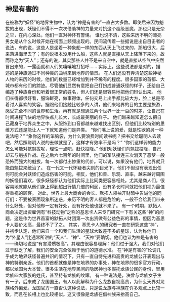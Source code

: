 ## 神是有害的

   在被称为“妖怪”的地界生物中，认为“神是有害的”一直占大多数。即使后来因为魁拔的出现，妖怪们不得不一次次借助神的力量来对抗这个超级恶魔，那也只是无奈之举，在内心深处，他们一直对神怀有警惕。
   谁也说不清，这些来历不明的漂亮男女是从什么时候开始在街面上频频出现的。民间流传着一些据说是出自目击者的说法，有的说，这些人是坐着一种象船一样的东西从天上飞过来的，那船很大，后来落进海里去了；有的说根本没用什么船，这些人就是直接从天上降落下来的，故而称之为“天人”；还有的说，其实那些人并不是来自空中，就是直接从空气中突然冒出来的，一露面就和人们笑嘻嘻地打招呼……
   实际上，这些说法都是对的，描述的是神族通过不同种类的曲境来到地界的情景。
   在人们还没有弄清楚这些神秘人物的来历的时候，他们的数量已经增加到并不稀有的程度。很多国家的首都、大城市都有他们的踪迹。尽管他们显然有意把自己打扮成普通妖怪的样子，还给自己编造了种族身份和听着很正常的姓名，但人们还是很容易地把他们辩认出来。
   他们长得都很好看，服饰鲜亮，做事得体，任何交易上出手都比较大方，脸上总是带着讨人喜欢的笑容。据跟他们接触比较多的人讲，他们来地界的目的主要是旅游，感受完全不同的世界和生活。再有就是想通过两个世界一比一百的时差，让自己在时间进程飞快的地界快点儿长大，长成最美丽的样子。
   他们越来越知道怎么把自己藏身于地界众生之中，从服饰到口音都越来越难找出区别，但他们比较特别的思维方式还是能让人一下就知道他们是异类。
   “你们嘴上说的爱，就是性欲的另一种说法吧？”
   “象你这样的笨脑袋，为什么要浪费时间读书呢？把书交给聪明人去读吧，然后照聪明人说的去做就是了。这样才有效率不是吗？”
   “你们这样弱的能力怎么可能对抗魁拔呢，理性一点吧，赶快投降。”
   他们劝妖怪们向魁拔投降，自己却去与魁拔作战。在之后六七百年的时间里，他们的军队接连三次消灭了恶梦一般恐怖而强大的魁拔，每一次都付出惨重的代价。可以说，如果没有他们，地界就只能由魁拔来统治了。
   在一代又一代怀疑者尖刻的目光下，他们不但没有表现出任何可能会对妖怪们造成伤害的可能，相反，他们和善、乐观、直率，越来越讨周围的妖怪们喜欢，很多妖怪都认为他们实际上比同类更容易相处。尤其是商人们，很容易地就能从他们身上得到超出行情几倍的利润，没有多长时间就把他们视为最值得重视的顾客。
   对此，世界上最大商会的会长、默拓人领袖开财暗中告诫他的同行们：不要被表面现象所迷惑，来历不明的客人都是危险的，一般不会给我们带来什么好处，但对他却一定有好处，没有好处他也就不来了。
   有一个时期，默拓人商会决定出资雇佣有“科技动物”之称的基思卡人来专门研究一下有关这些“神”的问题，这是作为世界首富的默拓人财团第一次出资做有公益色彩的事情，但因为基思卡人要价太高，最终不了了之。
   其实，基思卡人的研究者一直在研究这些“神”，并初步认定，他们来自一个和我们生活的星球大致差不多的星球，认为称他们为“外星人”比通常所讲的“天人”、“神”、“天神”要确切。他们也认为神是有害的——确切地说是“有害潜质极高”。其理由很容易理解：他们过于强大，我们对他们过于缺乏了解，我们的安全完全依赖于他们的道德水准。
   在“神是有害的”论调几乎成为地界妖怪普遍共识的情况下，只有一直自恃先进和高贵的龙族公开表现出与神的特别亲近。他们的首都就像是神在地界的办事处，神在地界的很多官方行动，都以龙国为大本营。很多生活在地界民间的隐居神也多假托龙族公民的身份，冒用龙族四大家族的姓氏，甚至持有龙族的纹耀。
   有一种说法是，泱曾与龙族女子生有一子，后来成了龙国国王。有人以此解释为什么龙族自视高贵，为什么天界对龙族格外偏爱。龙国官方一直否认这种说法，只是说龙族与神族在许多观点上比较一致，而且在长相上也比较相似。这又很像是龙族在借神族来抬高自己。